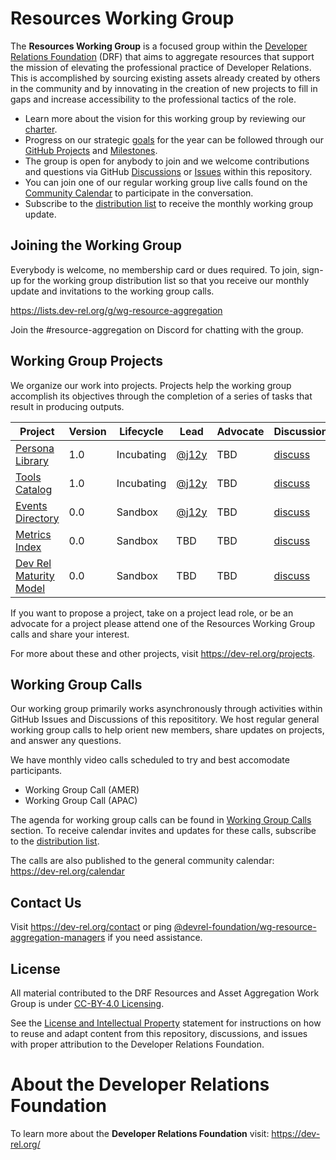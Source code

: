 
# Resources Working Group

The **Resources Working Group** is a focused group within the [Developer Relations Foundation](https://dev-rel.org) (DRF) that aims to aggregate resources that support the mission of elevating the professional practice of Developer Relations. This is accomplished by sourcing existing assets already created by others in the community and by innovating in the creation of new projects to fill in gaps and increase accessibility to the professional tactics of the role.

- Learn more about the vision for this working group by reviewing our [charter](./CHARTER.md).
- Progress on our strategic [goals](./GOALS.md) for the year can be followed through our [GitHub Projects](https://github.com/DevRel-Foundation/wg-resource-aggregation/projects?query=is%3Aopen) and [Milestones](https://github.com/DevRel-Foundation/wg-resource-aggregation/milestones).
- The group is open for anybody to join and we welcome contributions and questions via GitHub [Discussions](https://github.com/DevRel-Foundation/wg-resource-aggregation/discussions) or [Issues]() within this repository. 
- You can join one of our regular working group live calls found on the [Community Calendar](https://dev-rel.org/calendar) to participate in the conversation.
- Subscribe to the [distribution list](https://lists.dev-rel.org/g/wg-resource-aggregation) to receive the monthly working group update.

## Joining the Working Group

Everybody is welcome, no membership card or dues required. To join, sign-up for the working group distribution list so that you receive our monthly update and invitations to the working group calls.

https://lists.dev-rel.org/g/wg-resource-aggregation

Join the #resource-aggregation on Discord for chatting with the group.

## Working Group Projects

We organize our work into projects. Projects help the working group accomplish its objectives through the completion of a series of tasks that result in producing outputs.

| Project | Version | Lifecycle | Lead | Advocate | Discussions | Issues |
| ------- | ------- | --- | ---- | ---- | ---- | ---- |
| [Persona Library](https://github.com/DevRel-Foundation/persona-library) | 1.0 | Incubating | [@j12y](https://github.com/j12y) | TBD | [discuss](https://github.com/DevRel-Foundation/wg-resource-aggregation/discussions/categories/persona-library) | [feedback](https://github.com/DevRel-Foundation/wg-resource-aggregation/issues?q=is%3Aissue%20state%3Aopen%20label%3Aresource%3Apersonas) |
| [Tools Catalog](https://github.com/DevRel-Foundation/tools-catalog) | 1.0 | Incubating | [@j12y](https://github.com/j12y)| TBD | [discuss](https://github.com/DevRel-Foundation/wg-resource-aggregation/discussions/categories/tools-catalog) | [feedback](https://github.com/DevRel-Foundation/wg-resource-aggregation/issues?q=is%3Aissue%20state%3Aopen%20label%3Aresource%3Atools) | 
| [Events Directory](https://github.com/DevRel-Foundation/events-directory) | 0.0 | Sandbox | [@j12y](https://github.com/j12y) | TBD | [discuss](https://github.com/DevRel-Foundation/wg-resource-aggregation/discussions/categories/events-directory) | [feedback](https://github.com/DevRel-Foundation/wg-resource-aggregation/issues?q=is%3Aissue%20state%3Aopen%20label%3Aresource%3Aevents) |
| [Metrics Index](https://github.com/DevRel-Foundation/metrics-index) | 0.0 | Sandbox | TBD | TBD | [discuss](https://github.com/DevRel-Foundation/wg-resource-aggregation/discussions/categories/metrics-index) | [feedback](https://github.com/DevRel-Foundation/wg-resource-aggregation/issues?q=is%3Aissue%20state%3Aopen%20label%3Aresource%3Ametrics) | 
| [Dev Rel Maturity Model](https://github.com/DevRel-Foundation/devrel-maturity-model) | 0.0 | Sandbox | TBD | TBD | [discuss](https://github.com/DevRel-Foundation/wg-resource-aggregation/discussions/categories/devrel-maturity-model) | [feedback](https://github.com/DevRel-Foundation/wg-resource-aggregation/issues?q=is%3Aissue%20state%3Aopen%20label%3Aresource%3Adrmm) |

If you want to propose a project, take on a project lead role, or be an advocate for a project please attend one of the Resources Working Group calls and share your interest.

For more about these and other projects, visit https://dev-rel.org/projects. 

## Working Group Calls

Our working group primarily works asynchronously through activities within GitHub Issues and Discussions of this reposititory. We host regular general working group calls to help orient new members, share updates on projects, and answer any questions.

We have monthly video calls scheduled to try and best accomodate participants.
- Working Group Call (AMER)
- Working Group Call (APAC)

The agenda for working group calls can be found in [Working Group Calls](https://github.com/DevRel-Foundation/wg-resource-aggregation/discussions/categories/working-group-calls) section. To receive calendar invites and updates for these calls, subscribe to the [distribution list](https://lists.dev-rel.org/g/wg-resource-aggregation).

The calls are also published to the general community calendar:
https://dev-rel.org/calendar


## Contact Us

Visit https://dev-rel.org/contact or ping [@devrel-foundation/wg-resource-aggregation-managers](https://github.com/orgs/DevRel-Foundation/teams/wg-resource-aggregation-managers) if you need assistance.

## License

All material contributed to the DRF Resources and Asset Aggregation Work Group is under [CC-BY-4.0 Licensing](https://creativecommons.org/licenses/by/4.0/deed.en).

See the [License and Intellectual Property](https://github.com/DevRel-Foundation/.github/blob/main/profile/README.md#license-and-intellectual-property) statement for instructions on how to reuse and adapt content from this repository, discussions, and issues with proper attribution to the Developer Relations Foundation.

# About the Developer Relations Foundation

To learn more about the **Developer Relations Foundation** visit: https://dev-rel.org/
